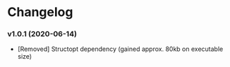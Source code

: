 # Changelog

### v1.0.1 (2020-06-14)

- [Removed] Structopt dependency (gained approx. 80kb on executable size)
